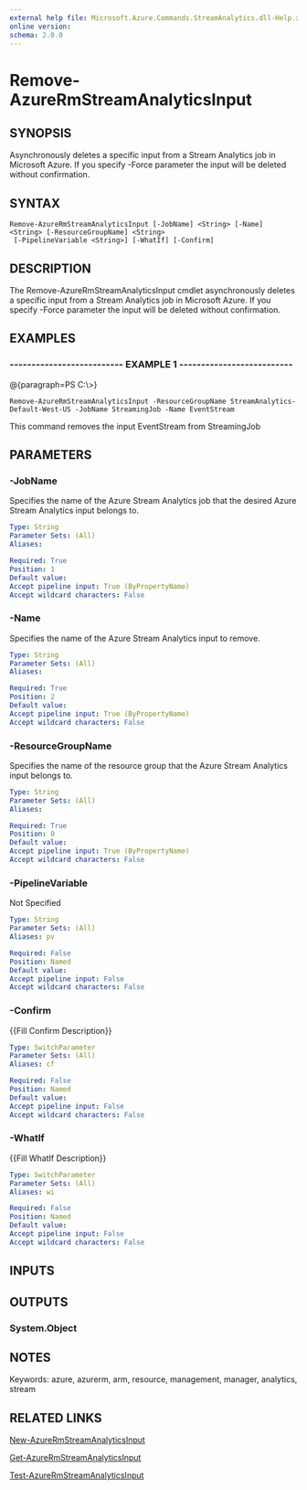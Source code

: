 ```yaml
---
external help file: Microsoft.Azure.Commands.StreamAnalytics.dll-Help.xml
online version: 
schema: 2.0.0
---
```


# Remove-AzureRmStreamAnalyticsInput
## SYNOPSIS
Asynchronously deletes a specific input from a Stream Analytics job in Microsoft Azure.
          If you specify -Force parameter the input will be deleted without confirmation.

## SYNTAX

```
Remove-AzureRmStreamAnalyticsInput [-JobName] <String> [-Name] <String> [-ResourceGroupName] <String>
 [-PipelineVariable <String>] [-WhatIf] [-Confirm]
```

## DESCRIPTION
The Remove-AzureRmStreamAnalyticsInput cmdlet asynchronously deletes a specific input from a Stream Analytics job in Microsoft Azure.
        If you specify -Force parameter the input will be deleted without confirmation.

## EXAMPLES

### --------------------------  EXAMPLE 1  --------------------------
@{paragraph=PS C:\\\>}

```
Remove-AzureRmStreamAnalyticsInput -ResourceGroupName StreamAnalytics-Default-West-US -JobName StreamingJob -Name EventStream
```

This command removes the input EventStream from StreamingJob

## PARAMETERS

### -JobName
Specifies the name of the Azure Stream Analytics job that the desired Azure Stream Analytics input belongs to.

```yaml
Type: String
Parameter Sets: (All)
Aliases: 

Required: True
Position: 1
Default value: 
Accept pipeline input: True (ByPropertyName)
Accept wildcard characters: False
```

### -Name
Specifies the name of the Azure Stream Analytics input to remove.

```yaml
Type: String
Parameter Sets: (All)
Aliases: 

Required: True
Position: 2
Default value: 
Accept pipeline input: True (ByPropertyName)
Accept wildcard characters: False
```

### -ResourceGroupName
Specifies the name of the resource group that the Azure Stream Analytics input belongs to.

```yaml
Type: String
Parameter Sets: (All)
Aliases: 

Required: True
Position: 0
Default value: 
Accept pipeline input: True (ByPropertyName)
Accept wildcard characters: False
```

### -PipelineVariable
Not Specified

```yaml
Type: String
Parameter Sets: (All)
Aliases: pv

Required: False
Position: Named
Default value: 
Accept pipeline input: False
Accept wildcard characters: False
```

### -Confirm
{{Fill Confirm Description}}

```yaml
Type: SwitchParameter
Parameter Sets: (All)
Aliases: cf

Required: False
Position: Named
Default value: 
Accept pipeline input: False
Accept wildcard characters: False
```

### -WhatIf
{{Fill WhatIf Description}}

```yaml
Type: SwitchParameter
Parameter Sets: (All)
Aliases: wi

Required: False
Position: Named
Default value: 
Accept pipeline input: False
Accept wildcard characters: False
```

## INPUTS

## OUTPUTS

### System.Object

## NOTES
Keywords: azure, azurerm, arm, resource, management, manager, analytics, stream

## RELATED LINKS

[New-AzureRmStreamAnalyticsInput]()

[Get-AzureRmStreamAnalyticsInput]()

[Test-AzureRmStreamAnalyticsInput]()

